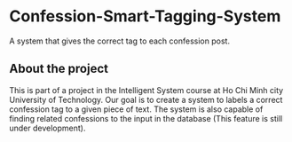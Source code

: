 # Confession-Smart-Tagging-System
A system that gives the correct tag to each confession post.



## About the project
This is part of a project in the Intelligent System course at Ho Chi Minh city University of Technology. Our goal is to create a system to labels a correct confession tag to a given piece of text. The system is also capable of finding related confessions to the input in the database (This feature is still under development).
